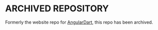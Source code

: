 # ARCHIVED REPOSITORY

Formerly the website repo for [AngularDart](https://github.com/angulardart), this repo has been archived.
